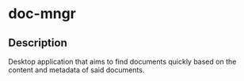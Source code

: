 # doc-mngr

## Description
Desktop application that aims to find documents quickly based on the content and metadata of said documents. 
